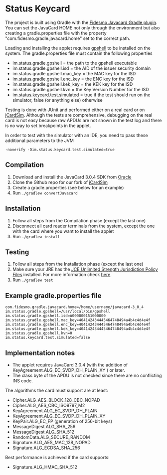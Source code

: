 # Status Keycard

The project is built using Gradle with the [Fidesmo Javacard Gradle plugin](https://github.com/fidesmo/gradle-javacard).
You can set the JavaCard HOME not only through the environment but also creating a gradle.properties file with the 
property "com.fidesmo.gradle.javacard.home" set to the correct path.

Loading and installing the applet requires [gpshell](https://sourceforge.net/p/globalplatform/wiki/GPShell/) to be 
installed on the system. The gradle.properties file must contain the following properties

* im.status.gradle.gpshell = the path to the gpshell executable
* im.status.gradle.gpshell.isd = the AID of the issuer security domain
* im.status.gradle.gpshell.mac_key = the MAC key for the ISD
* im.status.gradle.gpshell.enc_key = the ENC key for the ISD
* im.status.gradle.gpshell.kek_key = the KEK key for the ISD
* im.status.gradle.gpshell.kvn = the Key Version Number for the ISD
* im.status.keycard.test.simulated = true if the test should run on the simulator, false (or anything else) otherwise

Testing is done with JUnit and performed either on a real card or on [jCardSim](https://github.com/status-im/jcardsim). 
Although the tests are comprehensive, debugging on the real card is not easy because raw APDUs are not shown in the test 
log and there is no way to set breakpoints in the applet. 

In order to test with the simulator with an IDE, you need to pass these additional parameters to the JVM

```-noverify -Dim.status.keycard.test.simulated=true```

## Compilation
1. Download and install the JavaCard 3.0.4 SDK from [Oracle](http://www.oracle.com/technetwork/java/javasebusiness/downloads/java-archive-downloads-javame-419430.html#java_card_kit-classic-3_0_4-rr-bin-do)
2. Clone the Github repo for our fork of [jCardSim](https://github.com/status-im/jcardsim)
3. Create a gradle.properties (see below for an example)
4. Run `./gradlew convertJavacard`

## Installation
1. Follow all steps from the Compilation phase (except the last one)
2. Disconnect all card reader terminals from the system, except the one with the card where you want to install the applet
3. Run `./gradlew install`

## Testing
1. Follow all steps from the Installation phase (except the last one)
2. Make sure your JRE has the [JCE Unlimited Strength Jurisdiction Policy Files](http://www.oracle.com/technetwork/java/javase/downloads/jce8-download-2133166.html)
   installed. For more information check [here](https://stackoverflow.com/questions/41580489/how-to-install-unlimited-strength-jurisdiction-policy-files).
3. Run `./gradlew test`

## Example gradle.properties file

```
com.fidesmo.gradle.javacard.home=/home/username/javacard-3_0_4
im.status.gradle.gpshell=/usr/local/bin/gpshell
im.status.gradle.gpshell.isd=A000000151000000
im.status.gradle.gpshell.mac_key=404142434445464748494a4b4c4d4e4f
im.status.gradle.gpshell.enc_key=404142434445464748494a4b4c4d4e4f
im.status.gradle.gpshell.kek_key=404142434445464748494a4b4c4d4e4f
im.status.gradle.gpshell.kvn=0
im.status.keycard.test.simulated=false
```

## Implementation notes

* The applet requires JavaCard 3.0.4 (with the addition of KeyAgreement.ALG_EC_SVDP_DH_PLAIN_XY
) or later.
* The class byte of the APDU is not checked since there are no conflicting INS code.

The algorithms the card must support are at least:
* Cipher.ALG_AES_BLOCK_128_CBC_NOPAD
* Cipher.ALG_AES_CBC_ISO9797_M2
* KeyAgreement.ALG_EC_SVDP_DH_PLAIN
* KeyAgreement.ALG_EC_SVDP_DH_PLAIN_XY
* KeyPair.ALG_EC_FP (generation of 256-bit keys)
* MessageDigest.ALG_SHA_256
* MessageDigest.ALG_SHA_512
* RandomData.ALG_SECURE_RANDOM
* Signature.ALG_AES_MAC_128_NOPAD
* Signature.ALG_ECDSA_SHA_256

Best performance is achieved if the card supports:
* Signature.ALG_HMAC_SHA_512